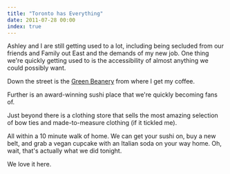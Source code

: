 ```yaml
---
title: "Toronto has Everything"
date: 2011-07-28 00:00
index: true
---
```


Ashley and I are still getting used to a lot, including being secluded from our friends and Family out East and the demands of my new job. One thing we're quickly getting used to is the&nbsp;accessibility&nbsp;of almost anything we could possibly want.

Down the street is the [Green Beanery](http://www.greenbeanery.ca/bean/) from where I get my coffee.

Further is an award-winning sushi place that we're quickly becoming fans of.

Just beyond there is a clothing store that sells the most amazing selection of bow ties and made-to-measure clothing (if it tickled me).

All within a 10 minute walk of home. We can get your sushi on, buy a new belt, and grab a vegan cupcake with an Italian soda on your way home. Oh, wait, that's actually what we did tonight.

We love it here.

<!-- more -->
